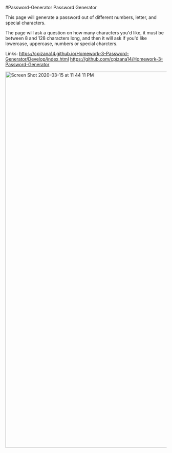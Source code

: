 #Password-Generator
Password Generator

This page will generate a password out of different numbers, letter, and special characters.


The page will ask a question on how many characters you'd like, it must be between 8 and 128 characters long, and then it will ask if you'd like lowercase, uppercase, numbers or special charcters. 

Links:
https://cpizana14.github.io/Homework-3-Password-Generator/Develop/index.html
https://github.com/cpizana14/Homework-3-Password-Generator

<img width="1173" alt="Screen Shot 2020-03-15 at 11 44 11 PM" src="https://user-images.githubusercontent.com/60865955/76727857-c9c28300-671a-11ea-836c-d2f5f27f4c7e.png"> 
